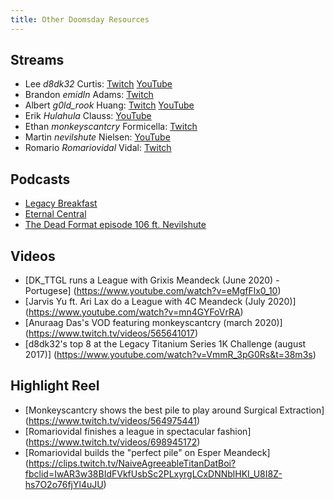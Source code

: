 ```yaml
---
title: Other Doomsday Resources
---
```


## Streams

- Lee *d8dk32* Curtis:
  [Twitch](https://www.twitch.tv/ddftguy)
  [YouTube](https://www.youtube.com/channel/UCD0Os6qvXicEZl6gJ_xPXGw)
- Brandon *emidln* Adams:
  [Twitch](https://www.twitch.tv/adam4300)
- Albert *g0ld_rook* Huang:
  [Twitch](https://www.twitch.tv/g0ld_rook)
  [YouTube](https://www.youtube.com/channel/UC5uCLmqksd7KrHdKa6Gxmaw)
- Erik *Hulahula* Clauss:
  [YouTube](https://www.youtube.com/channel/UC8jP7pO-rpfhn0_Bg7CIp2w)
- Ethan *monkeyscantcry* Formicella:
  [Twitch](https://www.twitch.tv/monkeyscantcry)
- Martin *nevilshute* Nielsen:
  [YouTube](https://www.youtube.com/channel/UC96xkSiGHqjAa_dfnf46NtQ)
- Romario *Romariovidal* Vidal:
  [Twitch](https://www.twitch.tv/romariovidal)

## Podcasts

- [Legacy Breakfast](https://legacy-breakfast.com/tag/doomsday/)
- [Eternal Central](https://www.eternalcentral.com/tag/doomsday/)
- [The Dead Format episode 106 ft. Nevilshute](https://soundcloud.com/the-dead-format/episode-106-doomsday-with-nevilshute-martin-nielsen)

## Videos

- [DK_TTGL runs a League with Grixis Meandeck (June 2020) - Portugese]
  (https://www.youtube.com/watch?v=eMgfFlx0_10)
- [Jarvis Yu ft. Ari Lax do a League with 4C Meandeck (July 2020)]
  (https://www.youtube.com/watch?v=mn4GYFoVrRA)
- [Anuraag Das's VOD featuring monkeyscantcry (march 2020)]
  (https://www.twitch.tv/videos/565641017)
- [d8dk32's top 8 at the Legacy Titanium Series 1K Challenge (august 2017)]
  (https://www.youtube.com/watch?v=VmmR_3pG0Rs&t=38m3s)

## Highlight Reel

- [Monkeyscantcry shows the best pile to play around Surgical Extraction]
  (https://www.twitch.tv/videos/564975441)
- [Romariovidal finishes a league in spectacular fashion]
  (https://www.twitch.tv/videos/698945172)
- [Romariovidal builds the "perfect pile" on Esper Meandeck]
  (https://clips.twitch.tv/NaiveAgreeableTitanDatBoi?fbclid=IwAR3w38BIdFVkfUsbSc2PLxyrgLCxDNNblHKI_U8I8Z-hs7O2o76fjYl4uJU)
  
